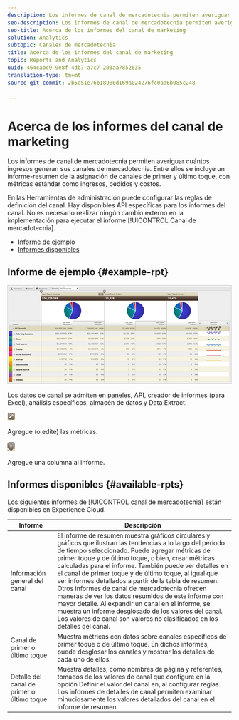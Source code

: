```yaml
---
description: Los informes de canal de mercadotecnia permiten averiguar cuántos ingresos generan sus canales de mercadotecnia. Entre ellos se incluye un informe-resumen de la asignación de canales de primer y último toque, con métricas estándar como ingresos, pedidos y costos.
seo-description: Los informes de canal de mercadotecnia permiten averiguar cuántos ingresos generan sus canales de mercadotecnia. Entre ellos se incluye un informe-resumen de la asignación de canales de primer y último toque, con métricas estándar como ingresos, pedidos y costos.
seo-title: Acerca de los informes del canal de marketing
solution: Analytics
subtopic: Canales de mercadotecnia
title: Acerca de los informes del canal de marketing
topic: Reports and Analytics
uuid: 464cabc9-9e8f-4db7-a7c7-203aa7852635
translation-type: tm+mt
source-git-commit: 2b5e51e76b18980d169a024276fc0aa6b085c248

---
```



# Acerca de los informes del canal de marketing

Los informes de canal de mercadotecnia permiten averiguar cuántos ingresos generan sus canales de mercadotecnia. Entre ellos se incluye un informe-resumen de la asignación de canales de primer y último toque, con métricas estándar como ingresos, pedidos y costos.

En las Herramientas de administración puede configurar las reglas de definición del canal. Hay disponibles API específicas para los informes del canal. No es necesario realizar ningún cambio externo en la implementación para ejecutar el informe [!UICONTROL Canal de mercadotecnia].

* [Informe de ejemplo](/help/components/c-marketing-channels/c-overview.md)
* [Informes disponibles](/help/components/c-marketing-channels/c-overview.md)

## Informe de ejemplo {#example-rpt}

![](assets/overview.png)

Los datos de canal se admiten en paneles, API, creador de informes (para Excel), análisis específicos, almacén de datos y Data Extract.

![](assets/metric_edit_icon.png)

Agregue (o edite) las métricas.

![](assets/add_column_icon.png)

Agregue una columna al informe.

## Informes disponibles {#available-rpts}

Los siguientes informes de [!UICONTROL canal de mercadotecnia] están disponibles en Experience Cloud.

| Informe | Descripción |
|--- |--- |
| Información general del canal | El informe de resumen muestra gráficos circulares y gráficos que ilustran las tendencias a lo largo del período de tiempo seleccionado. Puede agregar métricas de primer toque y de último toque, o bien, crear métricas calculadas para el informe. También puede ver detalles en el canal de primer toque y de último toque, al igual que ver informes detallados a partir de la tabla de resumen. Otros informes de canal de mercadotecnia ofrecen maneras de ver los datos resumidos de este informe con mayor detalle.  Al expandir un canal en el informe, se muestra un informe desglosado de los valores del canal. Los valores de canal son valores no clasificados en los detalles del canal. |
| Canal de primer o último toque | Muestra métricas con datos sobre canales específicos de primer toque o de último toque. En dichos informes, puede desglosar los canales y mostrar los detalles de cada uno de ellos. |
| Detalle del canal de primer o último toque | Muestra detalles, como nombres de página y referentes, tomados de los valores de canal que configure en la opción Definir el valor del canal en, al configurar reglas. Los informes de detalles de canal permiten examinar minuciosamente los valores detallados del canal en el informe de resumen. |
